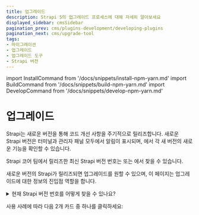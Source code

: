 ```yaml
---
title: 업그레이드
description: Strapi 5의 업그레이드 프로세스에 대해 자세히 알아보세요
displayed_sidebar: cmsSidebar
pagination_prev: cms/plugins-development/developing-plugins
pagination_next: cms/upgrade-tool
tags:
- 마이그레이션
- 업그레이드
- 업그레이드 도구
- Strapi 버전 
---
```


import InstallCommand from '/docs/snippets/install-npm-yarn.md'
import BuildCommand from '/docs/snippets/build-npm-yarn.md'
import DevelopCommand from '/docs/snippets/develop-npm-yarn.md'

# 업그레이드

Strapi는 새로운 버전을 통해 코드 개선 사항을 주기적으로 릴리즈합니다. 새로운 Strapi 버전은 터미널과 관리자 패널 모두에서 알림이 표시되며, <ExternalLink to="https://github.com/strapi/strapi/releases" text="GitHub 릴리즈 노트"/>에서 각 새 버전의 새로운 기능을 확인할 수 있습니다.

Strapi 코어 팀에서 릴리즈한 최신 Strapi 버전 번호는 <ExternalLink to="https://www.npmjs.com/package/@strapi/strapi" text="npm"/> 또는 <ExternalLink to="https://github.com/strapi/strapi/releases" text="GitHub"/>에서 찾을 수 있습니다.

새로운 버전의 Strapi가 릴리즈되면 업그레이드를 원할 수 있으며, 이 페이지는 업그레이드에 대한 정보의 진입점 역할을 합니다.

<details>
<summary>현재 Strapi 버전 번호를 어떻게 찾을 수 있나요?</summary>

Strapi 애플리케이션의 현재 버전 번호는 다음 방법으로 찾을 수 있습니다:

- 관리자 패널에서 _설정 > 전역 설정 > 개요_로 이동하여 세부 정보 섹션에 표시된 Strapi 버전 번호를 확인:

  <ThemedImage
    alt="관리자 패널에서 Strapi 버전 번호 찾기"
    sources={{
      light: '/img/assets/migration/strapi-version-number.png',
      dark: '/img/assets/migration/strapi-version-number_DARK.png'
    }}
  />

- 또는 Strapi 프로젝트가 있는 폴더에서 터미널에서 `yarn strapi version` 또는 `npm run strapi version`을 실행하여 확인.

</details>

사용 사례에 따라 다음 2개 카드 중 하나를 클릭하세요:

<CustomDocCard emoji="4️⃣" title="Strapi v4를 실행 중이며 Strapi 5로 업그레이드하고 싶습니다." description="Strapi의 최신 주요 버전인 Strapi 5로 업그레이드하는 데 필요한 모든 정보." link="/cms/migration/v4-to-v5/introduction-and-faq" />
<CustomDocCard emoji="5️⃣" title="이미 Strapi 5를 실행 중이며 최신 버전으로 업그레이드하고 싶습니다." description="Strapi v4에서 Strapi 5로 또는 기존 Strapi 5.x.x 버전에서 더 최신 버전으로 업그레이드하는 자동 업그레이드 도구 사용에 대한 모든 정보." link="/cms/upgrade-tool" />
